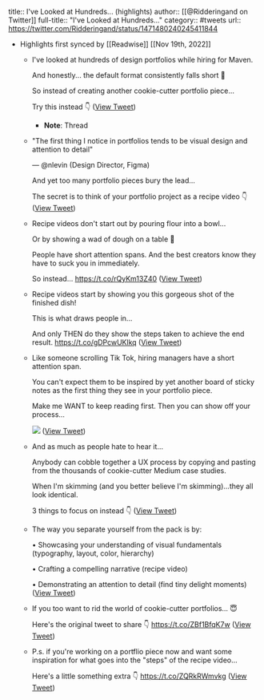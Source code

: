 title:: I've Looked at Hundreds... (highlights)
author:: [[@Ridderingand on Twitter]]
full-title:: "I've Looked at Hundreds..."
category:: #tweets
url:: https://twitter.com/Ridderingand/status/1471480240245411844

- Highlights first synced by [[Readwise]] [[Nov 19th, 2022]]
	- I've looked at hundreds of design portfolios while hiring for Maven.
	  
	  And honestly... the default format consistently falls short 😬
	  
	  So instead of creating another cookie-cutter portfolio piece...
	  
	  Try this instead 👇 ([View Tweet](https://twitter.com/Ridderingand/status/1471480240245411844))
		- **Note**: Thread
	- "The first thing I notice in portfolios tends to be visual design and attention to detail"
	  
	  — @nlevin (Design Director, Figma)
	  
	  And yet too many portfolio pieces bury the lead...
	  
	  The secret is to think of your portfolio project as a recipe video 👇 ([View Tweet](https://twitter.com/Ridderingand/status/1471480241272934401))
	- Recipe videos don't start out by pouring flour into a bowl...
	  
	  Or by showing a wad of dough on a table 🤦
	  
	  People have short attention spans. And the best creators know they have to suck you in immediately.
	  
	  So instead... https://t.co/rQyKm13Z40 ([View Tweet](https://twitter.com/Ridderingand/status/1471480247279181827))
	- Recipe videos start by showing you this gorgeous shot of the finished dish!
	  
	   This is what draws people in...
	  
	  And only THEN do they show the steps taken to achieve the end result. https://t.co/gDPcwUKlkq ([View Tweet](https://twitter.com/Ridderingand/status/1471480251280605188))
	- Like someone scrolling Tik Tok, hiring managers have a short attention span.
	  
	  You can't expect them to be inspired by yet another board of sticky notes as the first thing they see in your portfolio piece. 
	  
	  Make me WANT to keep reading first. Then you can show off your process... 
	  
	  ![](https://pbs.twimg.com/media/FGu_fsaVQAM5inY.jpg) ([View Tweet](https://twitter.com/Ridderingand/status/1471480258528301059))
	- And as much as people hate to hear it...
	  
	  Anybody can cobble together a UX process by copying and pasting from the thousands of cookie-cutter Medium case studies.
	  
	  When I'm skimming (and you better believe I'm skimming)...they all look identical.
	  
	  3 things to focus on instead 👇 ([View Tweet](https://twitter.com/Ridderingand/status/1471480260277407747))
	- The way you separate yourself from the pack is by:
	  
	  • Showcasing your understanding of visual fundamentals (typography, layout, color, hierarchy)
	  
	  • Crafting a compelling narrative (recipe video)
	  
	  • Demonstrating an attention to detail (find tiny delight moments) ([View Tweet](https://twitter.com/Ridderingand/status/1471480261330169858))
	- If you too want to rid the world of cookie-cutter portfolios... 😇
	  
	  Here's the original tweet to share 👇
	  https://t.co/ZBf1BfqK7w ([View Tweet](https://twitter.com/Ridderingand/status/1471485139599384583))
	- P.s. if you're working on a portflio piece now and want some inspiration for what goes into the "steps" of the recipe video...
	  
	  Here's a little something extra 👇
	  https://t.co/ZQRkRWmvkg ([View Tweet](https://twitter.com/Ridderingand/status/1471486095758135301))
